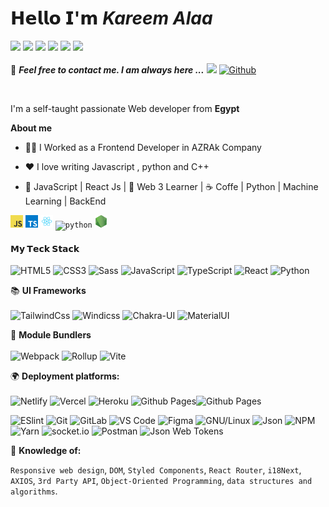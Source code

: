 # 𝗛𝗲𝗹𝗹𝗼 𝗜'𝗺 <b> <i>Kareem Alaa</i></b>

[![](https://img.shields.io/badge/-@abdoelazizgamal-%231DA1F2?style=flat-square&logo=twitter&logoColor=ffffff)](https://twitter.com/abdoelazizgamal)
[![](https://img.shields.io/badge/-@abdoelazizgamal-%23181717?style=flat-square&logo=github)](https://github.com/abdoelazizgamal)
[![](https://img.shields.io/badge/-@abdoelazizgamal-%231DA1F2?style=flat-square&logo=facebook&logoColor=ffffff)](https://www.facebook.com/profile.php?id=100018186585860)
[![](https://img.shields.io/badge/-@agcoding-%23181717?style=flat-square&logo=telegram)](https://t.me/agcoding)
[![](https://img.shields.io/badge/-@abdoelazizgamal-%231DA1F2?style=flat-square&logo=linkedin&logoColor=ffffff)](https://www.linkedin.com/in/abdoelazizgamal)
[![](https://img.shields.io/website?color=0ab9e6&style=flat-square&up_message=abdoelazizgamal.vercel&url=https://portfolio-abdoelazizgamal.vercel.app)](https://portfolio-abdoelazizgamal.vercel.app)
<br />
<br />
📝 ***Feel free to contact me. I am always here ...*** <img src="https://media.giphy.com/media/WUlplcMpOCEmTGBtBW/giphy.gif" width="30">  [![Github](https://img.shields.io/github/followers/abdoelazizgamal?label=Follow%20Me&style=social)](https://github.com/abdoelazizgamal)

<br />

I'm a self-taught passionate Web developer from <b>Egypt</b>

**About me**

- 👨‍💻 I Worked as a Frontend Developer in AZRAk Company

- ❤️ I love writing Javascript , python and C++ 

- 🖖 JavaScript | React Js | 🔐 Web 3 Learner | ☕️ Coffe | Python | Machine Learning | BackEnd

<code><img height="20" alt="javascript" src="https://raw.githubusercontent.com/github/explore/80688e429a7d4ef2fca1e82350fe8e3517d3494d/topics/javascript/javascript.png"></code>
<code><img height="20" alt="typescript" src="https://raw.githubusercontent.com/github/explore/80688e429a7d4ef2fca1e82350fe8e3517d3494d/topics/typescript/typescript.png"></code>
<code><img height="20" alt="react" src="https://raw.githubusercontent.com/github/explore/80688e429a7d4ef2fca1e82350fe8e3517d3494d/topics/react/react.png"></code>
<code><img height="20" alt="python" src="https://cdn.jsdelivr.net/gh/devicons/devicon/icons/python/python-original.svg"></code>
<code><img height="20" alt="nodejs" src="https://raw.githubusercontent.com/github/explore/80688e429a7d4ef2fca1e82350fe8e3517d3494d/topics/nodejs/nodejs.png"></code>    



#### 𝗠𝘆 𝗧𝗲𝗰𝗸 𝗦𝘁𝗮𝗰𝗸

![HTML5](https://img.shields.io/badge/-HTML5-%23E44D27?style=flat-square&logo=html5&logoColor=ffffff)
![CSS3](https://img.shields.io/badge/-CSS3-%231572B6?style=flat-square&logo=css3)
![Sass](https://img.shields.io/badge/-Sass-%23CC6699?style=flat-square&logo=sass&logoColor=ffffff)
![JavaScript](https://img.shields.io/badge/-JavaScript-%23F7DF1C?style=flat-square&logo=javascript&logoColor=000000&labelColor=%23F7DF1C&color=%23FFCE5A)
![TypeScript](https://img.shields.io/badge/-TypeScript-007ACC?style=flat-square&logo=typescript&logoColor=white)
![React](https://img.shields.io/badge/-redux-%23282C34?style=flat-square&logo=redux)
![Python](https://img.shields.io/badge/Python-FFD43B?style=flat&logo=python&logoColor=darkgreen)

📚 **UI Frameworks** 
<br>
<br>
![TailwindCss](https://img.shields.io/badge/-TailwindCss-%231a202c?style=flat-square&logo=tailwind-css)
![Windicss](https://img.shields.io/badge/-bootstrap-%23000000?style=flat-square&logo=bootstrap&&logoColor=48B0F1)
![Chakra-UI](https://img.shields.io/badge/Chakra--UI-319795?style=flat&logo=chakra-ui&logoColor=white)
![MaterialUI](https://img.shields.io/badge/-MatrialUI-0081CB?style=flat-square&logo=material-UI)

🚩 **Module Bundlers** <br>
<br>
![Webpack](https://img.shields.io/badge/-Webpack-%232C3A42?style=flat-square&logo=webpack)
![Rollup](https://img.shields.io/badge/-Rollup-%23EC4A3F?style=flat-square&logo=rollupdotjs&logoColor=ffffff)
![Vite](https://img.shields.io/badge/-Vite-%23646CFF?style=flat-square&logo=vite&logoColor=ffffff)

🌍 **Deployment platforms:**
<br>
<br>
![Netlify](https://img.shields.io/badge/-Netlify-%2300C7B7?style=flat-square&logo=netlify&logoColor=ffffff)
![Vercel](https://img.shields.io/badge/-Vercel-%23ffffff?style=flat-square&logo=vercel&logoColor=000000)
![Heroku](https://img.shields.io/badge/Heroku-430098?style=flat&logo=heroku&logoColor=white)
<img alt="Github Pages" width="20px" height="20px" src="https://techcrunch.com/wp-content/uploads/2010/07/github-logo.png" />![Github Pages](https://img.shields.io/badge/-Github%20Pages-000000?style=flat&logo=github-pages)

![ESlint](https://img.shields.io/badge/-ESLint-%234B32C3?style=flat-square&logo=eslint)
![Git](https://img.shields.io/badge/-Git-%23F05032?style=flat-square&logo=git&logoColor=%23ffffff)
![GitLab](https://img.shields.io/badge/-GitLab-FCA121?style=flat-square&logo=gitlab)
![VS Code](https://img.shields.io/badge/-VSCode-%23007ACC?style=flat-square&logo=visual-studio-code)
![Figma](https://img.shields.io/badge/Figma-F24E1E?style=flat&logo=figma&logoColor=white)
![GNU/Linux](https://img.shields.io/badge/Linux-FCC624?style=flat&logo=linux&logoColor=black)
![Json](https://img.shields.io/badge/json-5E5C5C?style=flat&logo=json&logoColor=white)
![NPM](https://img.shields.io/badge/-npm-000000?style=flat&logo=npm&labelColor=ffffff)
![Yarn](https://img.shields.io/badge/-yarn-000000?style=flat&logo=yarn&labelColor=ffffff)
![socket.io](https://img.shields.io/badge/-Socket.Io-000000?style=flat&logo=socket.io&logoColor=000000&labelColor=ffffff)
  ![Postman](https://img.shields.io/badge/Postman-black?style=flat-square&logo=postman)
  ![Json Web Tokens](https://img.shields.io/badge/-Json%20Web%20Tokens-000000?style=flat&logo=json-web-tokens&logoColor=ffffff&labelColor=000000)
  
  🧐 **Knowledge of:**<br>

`Responsive web design`, `DOM`, `Styled Components`, `React Router`, `i18Next`, `AXIOS`, `3rd Party API`, `Object-Oriented Programming`, `data structures and algorithms`.
